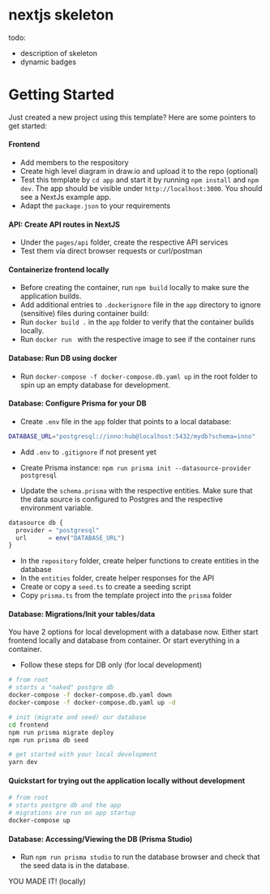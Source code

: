 # nextjs skeleton

todo:

- description of skeleton
- dynamic badges

# Getting Started

Just created a new project using this template? Here are some pointers to get started:

#### Frontend

- Add members to the respository
- Create high level diagram in draw.io and upload it to the repo (optional)
- Test this template by `cd app` and start it by running `npm install` and `npm dev`. The app should be visible under `http://localhost:3000`. You should see a NextJs example app.
- Adapt the `package.json` to your requirements

#### API: Create API routes in NextJS

- Under the `pages/api` folder, create the respective API services
- Test them via direct browser requests or curl/postman

#### Containerize frontend locally

- Before creating the container, run `npm build` locally to make sure the application builds.
- Add additional entries to `.dockerignore` file in the `app` directory to ignore (sensitive) files during container build:
- Run `docker build .` in the `app` folder to verify that the container builds locally.
- Run `docker run ` with the respective image to see if the container runs

#### Database: Run DB using docker

- Run `docker-compose -f docker-compose.db.yaml up` in the root folder to spin up an empty database for development.

#### Database: Configure Prisma for your DB

- Create `.env` file in the `app` folder that points to a local database:

```bash
DATABASE_URL="postgresql://inno:hub@localhost:5432/mydb?schema=inno"
```

- Add `.env` to `.gitignore` if not present yet

- Create Prisma instance: `npm run prisma init --datasource-provider postgresql`
- Update the `schema.prisma` with the respective entities. Make sure that the data source is configured to Postgres and the respective environment variable.

```js
datasource db {
  provider = "postgresql"
  url      = env("DATABASE_URL")
}
```

- In the `repository` folder, create helper functions to create entities in the database
- In the `entities` folder, create helper responses for the API
- Create or copy a `seed.ts` to create a seeding script
- Copy `prisma.ts` from the template project into the `prisma` folder

#### Database: Migrations/Init your tables/data

You have 2 options for local development with a database now. Either start frontend locally and database from container. Or start everything in a container.

- Follow these steps for DB only (for local development)

```bash
# from root
# starts a "naked" postgre db
docker-compose -f docker-compose.db.yaml down
docker-compose -f docker-compose.db.yaml up -d

# init (migrate and seed) our database
cd frontend
npm run prisma migrate deploy
npm run prisma db seed

# get started with your local development
yarn dev
```

#### Quickstart for trying out the application locally without development

```bash
# from root
# starts postgre db and the app
# migrations are run on app startup
docker-compose up
```

#### Database: Accessing/Viewing the DB (Prisma Studio)

- Run `npm run prisma studio` to run the database browser and check that the seed data is in the database.

YOU MADE IT! (locally)
